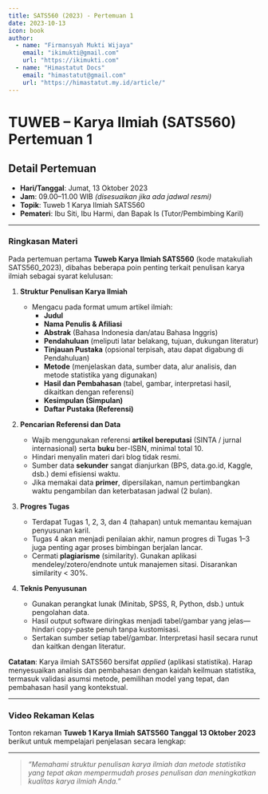 ```yaml
--- 
title: SATS560 (2023) - Pertemuan 1
date: 2023-10-13
icon: book
author:
  - name: "Firmansyah Mukti Wijaya"
    email: "ikimukti@gmail.com"
    url: "https://ikimukti.com"
  - name: "Himastatut Docs"
    email: "himastatut@gmail.com"
    url: "https://himastatut.my.id/article/"
--- 
```


# TUWEB – Karya Ilmiah (SATS560) Pertemuan 1

## Detail Pertemuan

- **Hari/Tanggal**: Jumat, 13 Oktober 2023  
- **Jam**: 09.00–11.00 WIB *(disesuaikan jika ada jadwal resmi)*  
- **Topik**: Tuweb 1 Karya Ilmiah SATS560  
- **Pemateri**: Ibu Siti, Ibu Harmi, dan Bapak Is (Tutor/Pembimbing Karil)

--- 

### Ringkasan Materi

Pada pertemuan pertama **Tuweb Karya Ilmiah SATS560** (kode matakuliah SATS560_2023), dibahas beberapa poin penting terkait penulisan karya ilmiah sebagai syarat kelulusan:

1. **Struktur Penulisan Karya Ilmiah**  
   - Mengacu pada format umum artikel ilmiah:  
     - **Judul**  
     - **Nama Penulis & Afiliasi**  
     - **Abstrak** (Bahasa Indonesia dan/atau Bahasa Inggris)  
     - **Pendahuluan** (meliputi latar belakang, tujuan, dukungan literatur)  
     - **Tinjauan Pustaka** (opsional terpisah, atau dapat digabung di Pendahuluan)  
     - **Metode** (menjelaskan data, sumber data, alur analisis, dan metode statistika yang digunakan)  
     - **Hasil dan Pembahasan** (tabel, gambar, interpretasi hasil, dikaitkan dengan referensi)  
     - **Kesimpulan (Simpulan)**  
     - **Daftar Pustaka (Referensi)**  

2. **Pencarian Referensi dan Data**  
   - Wajib menggunakan referensi **artikel bereputasi** (SINTA / jurnal internasional) serta **buku** ber-ISBN, minimal total 10.  
   - Hindari menyalin materi dari blog tidak resmi.  
   - Sumber data **sekunder** sangat dianjurkan (BPS, data.go.id, Kaggle, dsb.) demi efisiensi waktu.  
   - Jika memakai data **primer**, dipersilakan, namun pertimbangkan waktu pengambilan dan keterbatasan jadwal (2 bulan).

3. **Progres Tugas**  
   - Terdapat Tugas 1, 2, 3, dan 4 (tahapan) untuk memantau kemajuan penyusunan karil.  
   - Tugas 4 akan menjadi penilaian akhir, namun progres di Tugas 1–3 juga penting agar proses bimbingan berjalan lancar.  
   - Cermati **plagiarisme** (similarity). Gunakan aplikasi mendeley/zotero/endnote untuk manajemen sitasi. Disarankan similarity < 30%.

4. **Teknis Penyusunan**  
   - Gunakan perangkat lunak (Minitab, SPSS, R, Python, dsb.) untuk pengolahan data.  
   - Hasil output software diringkas menjadi tabel/gambar yang jelas—hindari copy-paste penuh tanpa kustomisasi.  
   - Sertakan sumber setiap tabel/gambar. Interpretasi hasil secara runut dan kaitkan dengan literatur.

**Catatan**: Karya ilmiah SATS560 bersifat _applied_ (aplikasi statistika). Harap menyesuaikan analisis dan pembahasan dengan kaidah keilmuan statistika, termasuk validasi asumsi metode, pemilihan model yang tepat, dan pembahasan hasil yang kontekstual.

--- 

### Video Rekaman Kelas

Tonton rekaman **Tuweb 1 Karya Ilmiah SATS560 Tanggal 13 Oktober 2023** berikut untuk mempelajari penjelasan secara lengkap:

<VidStack
  src="https://www.youtube.com/watch?v=AFS9LcWybjg"
  title="Tuweb 1 Karya Ilmiah SATS560 Tanggal 13 Oktober 2023"
/>

--- 

> *“Memahami struktur penulisan karya ilmiah dan metode statistika yang tepat akan mempermudah proses penulisan dan meningkatkan kualitas karya ilmiah Anda.”*


<GitContributors />
<GitChangelog />